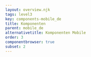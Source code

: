 ```yaml
---
layout: overview.njk
tags: level3
key: components-mobile_de
title: Komponenten
parent: mobile_de
alternativetitle: Komponenten Mobile
order: 3
componentbrowser: true
subset: 2
---
```

